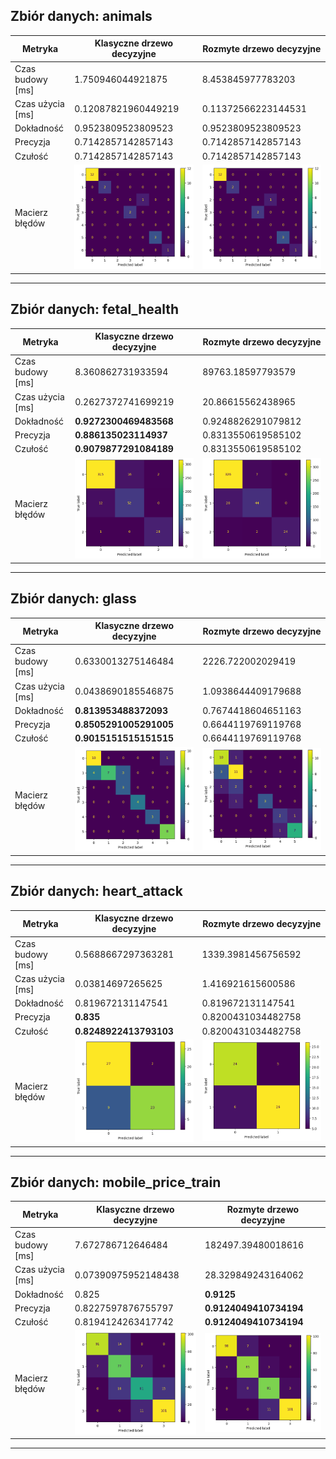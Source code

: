 ## Zbiór danych: animals

| Metryka | Klasyczne drzewo decyzyjne | Rozmyte drzewo decyzyjne 
| ------- | -------------------------- | ------------------------ 
| Czas budowy [ms] |  1.750946044921875  |  8.453845977783203
| Czas użycia [ms] |  0.12087821960449219  |  0.11372566223144531
| Dokładność |  0.9523809523809523  |  0.9523809523809523
| Precyzja | 0.7142857142857143  |  0.7142857142857143
| Czułość | 0.7142857142857143  |  0.7142857142857143
| Macierz błędów | ![]( ./images/animals_sk.png )  |  ![]( ./images/animals_fuzz.png )

---

## Zbiór danych: fetal_health

| Metryka | Klasyczne drzewo decyzyjne | Rozmyte drzewo decyzyjne 
| ------- | -------------------------- | ------------------------ 
| Czas budowy [ms] |  8.360862731933594  |  89763.18597793579
| Czas użycia [ms] |  0.2627372741699219  |  20.86615562438965
| Dokładność |  **0.9272300469483568**  |  0.9248826291079812
| Precyzja | **0.886135023114937**  |  0.8313550619585102
| Czułość | **0.9079877291084189**  |  0.8313550619585102
| Macierz błędów | ![]( ./images/fetal_health_sk.png )  |  ![]( ./images/fetal_health_fuzz.png )

---

## Zbiór danych: glass

| Metryka | Klasyczne drzewo decyzyjne | Rozmyte drzewo decyzyjne 
| ------- | -------------------------- | ------------------------ 
| Czas budowy [ms] |  0.6330013275146484  |  2226.722002029419
| Czas użycia [ms] |  0.0438690185546875  |  1.0938644409179688
| Dokładność |  **0.813953488372093**  |  0.7674418604651163
| Precyzja | **0.8505291005291005**  |  0.6644119769119768
| Czułość | **0.9015151515151515**  |  0.6644119769119768
| Macierz błędów | ![]( ./images/glass_sk.png )  |  ![]( ./images/glass_fuzz.png )

---

## Zbiór danych: heart_attack

| Metryka | Klasyczne drzewo decyzyjne | Rozmyte drzewo decyzyjne 
| ------- | -------------------------- | ------------------------ 
| Czas budowy [ms] |  0.5688667297363281  |  1339.3981456756592
| Czas użycia [ms] |  0.03814697265625  |  1.416921615600586
| Dokładność |  0.819672131147541  |  0.819672131147541
| Precyzja | **0.835**  |  0.8200431034482758
| Czułość | **0.8248922413793103**  |  0.8200431034482758
| Macierz błędów | ![]( ./images/heart_attack_sk.png )  |  ![]( ./images/heart_attack_fuzz.png )

---

## Zbiór danych: mobile_price_train

| Metryka | Klasyczne drzewo decyzyjne | Rozmyte drzewo decyzyjne 
| ------- | -------------------------- | ------------------------ 
| Czas budowy [ms] |  7.672786712646484  |  182497.39480018616
| Czas użycia [ms] |  0.07390975952148438  |  28.329849243164062
| Dokładność |  0.825  |  **0.9125**
| Precyzja | 0.8227597876755797  |  **0.9124049410734194**
| Czułość | 0.8194124263417742  |  **0.9124049410734194**
| Macierz błędów | ![]( ./images/mobile_price_train_sk.png )  |  ![]( ./images/mobile_price_train_fuzz.png )

---

